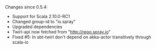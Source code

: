 Changes since 0.5.4:

 - Support for Scala 2.10.0-RC1
 - Changed group-id to "io.spray"
 - Upgraded dependencies
 - Twirl-api now fetched from "http://repo.spray.io"
 - Fixed #5: In sbt-twirl don't depend on akka-actor transitively through scala-io
